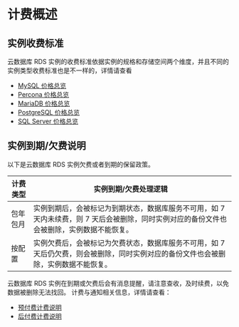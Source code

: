 # 计费概述
## 实例收费标准
云数据库 RDS 实例的收费标准依据实例的规格和存储空间两个维度，并且不同的实例类型收费标准也是不一样的，详情请查看
- [MySQL 价格总览](./Price-Overview/MySQL-Price.md)
- [Percona 价格总览](./Price-Overview/Percona-Price.md)
- [MariaDB 价格总览](./Price-Overview/MariaDB-Price.md)
- [PostgreSQL 价格总览](./Price-Overview/PostgreSQL-Price.md)
- [SQL Server 价格总览](./Price-Overview/SQL-Server-Price.md)


## 实例到期/欠费说明
以下是云数据库 RDS 实例欠费或者到期的保留政策。

|计费类型|实例到期/欠费处理逻辑|
|---|---|
|包年包月|实例到期后，会被标记为到期状态，数据库服务不可用，如 7 天内未续费，则 7 天后会被删除，同时实例对应的备份文件也会被删除，实例数据不能恢复。|
|按配置|实例欠费后，会被标记为欠费状态，数据库服务不可用，如 7 天后仍欠费，则会被删除，同时实例对应的备份文件也会被删除，实例数据不能恢复。|

云数据库 RDS 实例在到期或欠费后会有消息提醒，请注意查收，及时续费，以免数据被删除无法找回。
计费与通知相关信息，详情请查看：
- [预付费计费说明](../../../Finance/Billing/Billing-method/Prepay.md)
- [后付费计费说明](../../../Finance/Billing/Billing-method/Postpay.md) 
